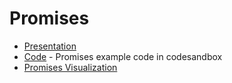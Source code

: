 # Promises

* [Presentation]() 
* [Code](https://codesandbox.io/s/promises-examples-zeq08) - Promises example code in codesandbox
* [Promises Visualization](http://bevacqua.github.io/promisees/#)